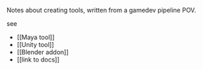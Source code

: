 Notes about creating tools, written from a gamedev pipeline POV.

see 
- [[Maya tool]]
- [[Unity tool]]
- [[Blender addon]]
- [[link to docs]]
